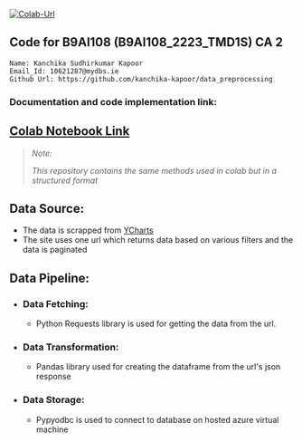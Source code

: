 [![Colab-Url][Colab-Badge]][Colab-Url]


[Colab-Badge]: https://colab.research.google.com/assets/colab-badge.svg
[Colab-Url]: https://colab.research.google.com/drive/1gdmtz4r5WuluAC3S8SC9zC0Lm-tiiGtj?usp=sharing

## Code for B9AI108 (B9AI108_2223_TMD1S) CA 2

```
Name: Kanchika Sudhirkumar Kapoor
Email_Id: 10621287@mydbs.ie
Github Url: https://github.com/kanchika-kapoor/data_preprocessing
```

### Documentation and code implementation link: 
## [Colab Notebook Link](https://colab.research.google.com/drive/1gdmtz4r5WuluAC3S8SC9zC0Lm-tiiGtj?usp=sharing)

>*Note:*
>
>*This repository contains the same methods used in colab but in a structured format*

## Data Source:
* The data is scrapped from [YCharts](https://ycharts.com/events/calendar/#/?date=2022-11-29&pageNum=1&eventGroups=earnings,dividends,splits_spinoffs,other&securitylistName=all_stocks&securityGroup=company&viewMode=week)
* The site uses one url which returns data based on various filters and the data is paginated

## Data Pipeline:
* ### Data Fetching:
    * Python Requests library is used for getting the data from the url.
* ### Data Transformation:
    * Pandas library used for creating the dataframe from the url's json response
* ### Data Storage:
    * Pypyodbc is used to connect to database on hosted azure virtual machine
